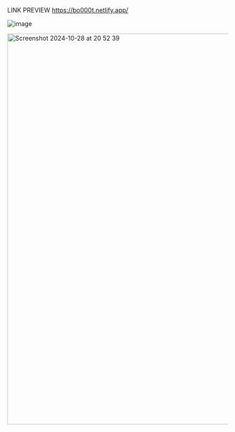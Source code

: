 LINK PREVIEW
https://bo000t.netlify.app/


![image](https://github.com/user-attachments/assets/e793d29a-03bb-4c32-8680-073721f4e121)

<img width="892" alt="Screenshot 2024-10-28 at 20 52 39" src="https://github.com/user-attachments/assets/16c05f08-fdfc-419b-a74d-ccb32fa2bda2">

